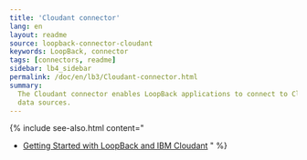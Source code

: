 ```yaml
---
title: 'Cloudant connector'
lang: en
layout: readme
source: loopback-connector-cloudant
keywords: LoopBack, connector
tags: [connectors, readme]
sidebar: lb4_sidebar
permalink: /doc/en/lb3/Cloudant-connector.html
summary:
  The Cloudant connector enables LoopBack applications to connect to Cloudant
  data sources.
---
```


{% include see-also.html content="

- [Getting Started with LoopBack and IBM Cloudant](https://developer.ibm.com/bluemix/2015/09/10/getting-started-node-js-loopback-framework-ibm-cloudant/)
  " %}
